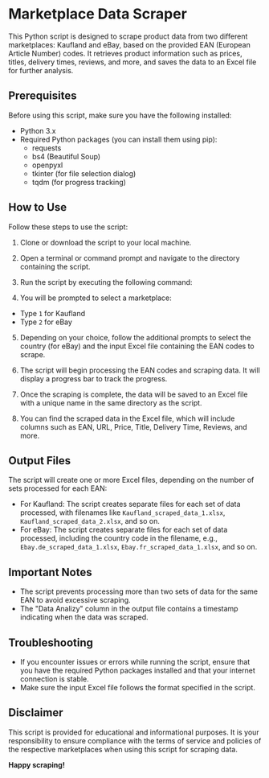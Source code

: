 # Marketplace Data Scraper

This Python script is designed to scrape product data from two different marketplaces: Kaufland and eBay, based on the provided EAN (European Article Number) codes. It retrieves product information such as prices, titles, delivery times, reviews, and more, and saves the data to an Excel file for further analysis.

## Prerequisites
Before using this script, make sure you have the following installed:
- Python 3.x
- Required Python packages (you can install them using pip):
  - requests
  - bs4 (Beautiful Soup)
  - openpyxl
  - tkinter (for file selection dialog)
  - tqdm (for progress tracking)

## How to Use
Follow these steps to use the script:

1. Clone or download the script to your local machine.

2. Open a terminal or command prompt and navigate to the directory containing the script.

3. Run the script by executing the following command:

4. You will be prompted to select a marketplace:
- Type `1` for Kaufland
- Type `2` for eBay

5. Depending on your choice, follow the additional prompts to select the country (for eBay) and the input Excel file containing the EAN codes to scrape.

6. The script will begin processing the EAN codes and scraping data. It will display a progress bar to track the progress.

7. Once the scraping is complete, the data will be saved to an Excel file with a unique name in the same directory as the script.

8. You can find the scraped data in the Excel file, which will include columns such as EAN, URL, Price, Title, Delivery Time, Reviews, and more.

## Output Files
The script will create one or more Excel files, depending on the number of sets processed for each EAN:
- For Kaufland: The script creates separate files for each set of data processed, with filenames like `Kaufland_scraped_data_1.xlsx`, `Kaufland_scraped_data_2.xlsx`, and so on.
- For eBay: The script creates separate files for each set of data processed, including the country code in the filename, e.g., `Ebay.de_scraped_data_1.xlsx`, `Ebay.fr_scraped_data_1.xlsx`, and so on.

## Important Notes
- The script prevents processing more than two sets of data for the same EAN to avoid excessive scraping.
- The "Data Analizy" column in the output file contains a timestamp indicating when the data was scraped.

## Troubleshooting
- If you encounter issues or errors while running the script, ensure that you have the required Python packages installed and that your internet connection is stable.
- Make sure the input Excel file follows the format specified in the script.

## Disclaimer
This script is provided for educational and informational purposes. It is your responsibility to ensure compliance with the terms of service and policies of the respective marketplaces when using this script for scraping data.

**Happy scraping!**
